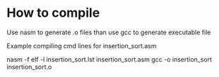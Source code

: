 # How to compile

Use nasm to generate .o files than use gcc to generate executable file

Example compiling cmd lines for insertion_sort.asm
<dl>
nasm -f elf -l insertion_sort.lst insertion_sort.asm
gcc -o insertion_sort insertion_sort.o
</dl>
